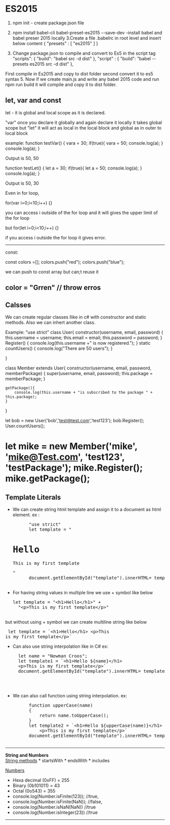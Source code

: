 # ES2015

1. npm init     - create package.json file
2. npm install babel-cli babel-preset-es2015 --save-dev      -install babel and babel preser 2015 locally
3.Create a file .babelrc in root level and insert below content
{
    "presets" : [
        "es2015"
    ]
}

4. Change package.json to compile and convert to Es5 in the script tag
 "scripts": {
    "build": "babel src -d dist"
  },
  "script" : {
    "build": "babel --presets es2015 src -d dist"
  },

First compile in Es2015 and copy to dist folder 
second convert it to es5 syntax
5. Now if we create main.js and write any babel 2015 code and run
npm run build
it will compile and copy it to dist folder.

let, var and const
-------------
let - it is global and local scope as it is declared.

"var" once you declare it globally and again declare it locally it takes global scope
but "let" it will act as local in the local block and global as in outer to local block

example:
function testVar()
{
	vara = 30;
	if(true){
		vara = 50;
		console.log(a);
	}
	console.log(a);
}

Output is 50, 50

function testLet()
{
	let a = 30;
	if(true){
		let a = 50;
		console.log(a);
	}
	console.log(a);
}

Output is 50, 30

Even in for loop, 

for(var i=0;i<10;i++)
{}

you can access i outside of the for loop and it will gives the upper limit of the for loop

but
for(let i=0;i<10;i++)
{}

if you access i outside the for loop it gives error.

-----
const:

const colors =[];
colors.push("red");
colors.push("blue");

we can push to const array but can;t reuse it

color = "Grren"  // throw erros
----------------------------------------------------------------------------------------
Calsses
-------
We can create regular classes llike in c# with constructor and static methods.
Also we can inhert another class.

Example: 
"use strict"
class User{
    constructor(username, email, password)
    {
        this.username = username;
        this.email = email;
        this.password = password;
    }
    Register() {
        console.log(this.username +" is now registered.");
    }
    static countUsers()
    {
        console.log("There are 50 users");
    }

}

class Member extends User{
    constructor(username, email, password, memberPackage)
    {
        super(username, email, password);
        this.package = memberPackage;
    }

    getPackage(){
        console.log(this.username + "is subscribed to the package " + this.package);
    }
}

let bob = new User('bob','test@test.com','test123');
bob.Register();
User.countUsers();

let mike = new Member('mike', 'mike@Test.com', 'test123', 'testPackage');
mike.Register();
mike.getPackage();
============================================================
Template Literals
------------------
* We can create string html template and assign it to a document as html element.
    ex : 
    <pre>
        "use strict"
        let template = "<h1>Hello</h1><p>This is my first template</p>"
        document.getElementById("template").innerHTML= template;
    </pre>
* For having string values in multiple line we use + symbol like below <br>
    <pre>let template = "&lt;h1&gt;Hello&lt;/h1&gt;" +
    "&lt;p&gt;This is my first template&lt;/p&gt;"  
    </pre>
but without using + symbol we can create multiline string like below<br>
    <pre>
        let template = &#x60;&#x3C;h1&#x3E;Hello&#x3C;/h1&#x3E;
    &#x3C;p&#x3E;This is my first template&#x3C;/p&#x3E;&#x60;
    </pre>

* Can also use string interpolation like in C#
ex:
    <pre>
    let name = &#x22;Newman Croos&#x22;;
    let template1 = &#x60;&#x3C;h1&#x3E;Hello ${name}&#x3C;/h1&#x3E;
    &#x3C;p&#x3E;This is my first template&#x3C;/p&#x3E;&#x60;
    document.getElementById(&#x22;template&#x22;).innerHTML= template1;
    </pre> <br>

* We can also call function using string interpolation.
ex:
    <pre>
        function upperCase(name)
        {
            return name.toUpperCase();
        }
        let template2 = &#x60;&#x3C;h1&#x3E;Hello ${upperCase(name)}&#x3C;/h1&#x3E;
            &#x3C;p&#x3E;This is my first template&#x3C;/p&#x3E;&#x60;
        document.getElementById(&#x22;template&#x22;).innerHTML= template2;
    </pre>
<hr>
<b>String and Numbers</b><br>
<u>String methods</u>
* startsWith
* endsWith
* includes

<u>Numbers</u>
* Hexa decimal (0xFF) = 255
* Binary (0b101011) = 43
* Octal (0o543) = 355
* console.log(Number.isFinite(123)); //true,
* console.log(Number.isFinite(NaN)); //false,
* console.log(Number.isNaN(NaN)) //true
* console.log(Number.isInteger(23)) //true
<hr>


